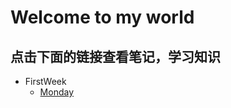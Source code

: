 # Welcome to my world
## 点击下面的链接查看笔记，学习知识
- FirstWeek
	- [Monday](https://zmonely.github.io/1Monday.github.io/1Monday)